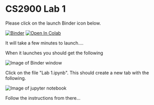 # CS2900 Lab 1

Please click on the launch Binder icon below. 

[![Binder](https://mybinder.org/badge_logo.svg)](https://mybinder.org/v2/gh/hughshanahan/CS2900-Lab-1/HEAD)
[![Open In Colab](https://colab.research.google.com/assets/colab-badge.svg)](https://colab.research.google.com/github/KuipersT/CS2900-Lab-1/blob/master/Lab1.ipynb)



It will take a few minutes to launch....

When it launches you should get the following

![Image of Binder window](https://github.com/hughshanahan/CS2900-Lab-1/blob/master/Screenshot%202021-01-08%20at%2022.41.28.png)

Click on the file "Lab 1.ipynb". This should create a new tab with the following. 

![Image of jupyter notebook](https://github.com/hughshanahan/CS2900-Lab-1/blob/master/Screenshot%202021-01-08%20at%2022.41.46.png)

Follow the instructions from there...
